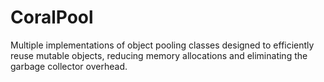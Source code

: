 # CoralPool
Multiple implementations of object pooling classes designed to efficiently reuse mutable objects, reducing memory allocations and eliminating the garbage collector overhead.

